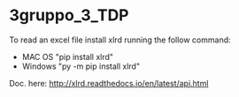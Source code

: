 # 3gruppo_3_TDP

To read an excel file install xlrd running the follow command: 
- MAC OS "pip install xlrd"
- Windows "py -m pip install xlrd"

Doc. here: http://xlrd.readthedocs.io/en/latest/api.html
